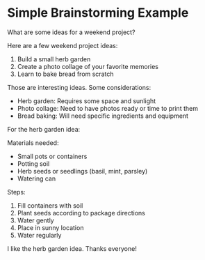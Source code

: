 <aistorm type="session" created="2025-03-01T15:00:00Z" description="Simple example brainstorming session" />

# Simple Brainstorming Example

<aistorm type="message" from="user" timestamp="2025-03-01T15:01:00Z" />

What are some ideas for a weekend project?

<aistorm type="message" from="Creative Thinker" timestamp="2025-03-01T15:01:30Z" />

Here are a few weekend project ideas:

1. Build a small herb garden
2. Create a photo collage of your favorite memories
3. Learn to bake bread from scratch

<aistorm type="message" from="Critical Analyst" timestamp="2025-03-01T15:02:00Z" />

Those are interesting ideas. Some considerations:

- Herb garden: Requires some space and sunlight
- Photo collage: Need to have photos ready or time to print them
- Bread baking: Will need specific ingredients and equipment

<aistorm type="message" from="Practical Implementer" timestamp="2025-03-01T15:02:30Z" />

For the herb garden idea:

Materials needed:

- Small pots or containers
- Potting soil
- Herb seeds or seedlings (basil, mint, parsley)
- Watering can

Steps:

1. Fill containers with soil
2. Plant seeds according to package directions
3. Water gently
4. Place in sunny location
5. Water regularly

<aistorm type="message" from="user" timestamp="2025-03-01T15:03:00Z" />

I like the herb garden idea. Thanks everyone!
